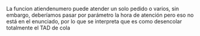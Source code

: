 La funcion atiendenumero puede atender un solo pedido o varios, sin embargo, deberíamos pasar por parámetro la hora de atención pero eso no está en el enunciado, por lo que se interpreta que es como desencolar totalmente el TAD de cola
